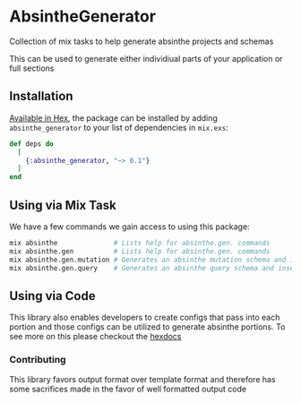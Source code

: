 # AbsintheGenerator
Collection of mix tasks to help generate absinthe
projects and schemas

This can be used to generate either individiual parts
of your application or full sections

## Installation

[Available in Hex](https://hex.pm/packages/absinthe_generator), the package can be installed
by adding `absinthe_generator` to your list of dependencies in `mix.exs`:

```elixir
def deps do
  [
    {:absinthe_generator, "~> 0.1"}
  ]
end
```

## Using via Mix Task
We have a few commands we gain access to using this package:

```bash
mix absinthe              # Lists help for absinthe.gen. commands
mix absinthe.gen          # Lists help for absinthe.gen. commands
mix absinthe.gen.mutation # Generates an absinthe mutation schema and inserts the record in the base schema.ex
mix absinthe.gen.query    # Generates an absinthe query schema and inserts the record in the base schema.ex
```

## Using via Code
This library also enables developers to create configs that pass into each portion
and those configs can be utilized to generate absinthe portions. To see more on this
please checkout the [hexdocs](https://hex.pm/packages/absinthe_generator)


### Contributing
This library favors output format over template format and
therefore has some sacrifices made in the favor of well formatted output code
